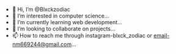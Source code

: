 - 👋 Hi, I’m @Blxckzodiac
- 👀 I’m interested in computer science...
- 🌱 I’m currently learning web development...
- 💞️ I’m looking to collaborate on projects...
- 📫 How to reach me through instagram-blxck_zodiac or email-nm669244@gmail.com...

<!---
Blxckzodiac/Blxckzodiac is a ✨ special ✨ repository because its `README.md` (this file) appears on your GitHub profile.
You can click the Preview link to take a look at your changes.
--->
